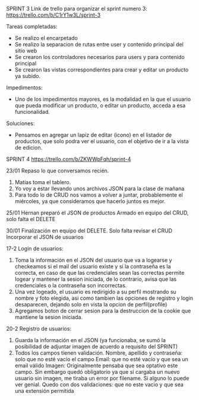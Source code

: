 <!-- ARCHIVO PARA ENTREGAR RESUMIENDO TAREAS COMPLETADAS, IMPEDIMENTOS Y SOLUCIONES PROPUESTAS INDICANDO LOS INTEGRANTES -->
SPRINT 3
Link de trello para organizar el sprint numero 3:
https://trello.com/b/C1rY1w3L/sprint-3

Tareas completadas:

- Se realizo el encarpetado
- Se realizo la separacion de rutas entre user y contenido principal del sitio web
- Se crearon los controladores necesarios para users y para contenido principal
- Se crearon las vistas correspondientes para crear y editar un producto ya subido.

Impedimentos:

- Uno de los impedimentos mayores, es la modalidad en la que el usuario que pueda modificar un producto, o editar un producto, acceda a esa funcionalidad.

Soluciones: 

- Pensamos en agregar un lapiz de editar (icono) en el listador de productos, que solo podra ver el usuario, con el objetivo de ir a la vista de edicion.


SPRINT 4
https://trello.com/b/ZKWWpFqh/sprint-4

23/01
Repaso lo que conversamos recién. 
1. Matías toma el tablero. 
2. Yo voy a estar llevando unos archivos JSON para la clase de mañana 
3. Para todo lo de CRUD nos vamos a volver a juntar, probablemente el miércoles, ya que consideramos que hacerlo juntos es mejor.

25/01
Hernan preparó el JSON de productos
Armado en equipo del CRUD, solo falta el DELETE

30/01
Finalización en equipo del DELETE. Solo falta revisar el CRUD
Incorporar el JSON de usuarios

17-2
Login de usuarios:
1. Toma la información en el JSON del usuario que va a logearse y checkeamos si el mail del usuario existe y si la contraseña es la correcta, en caso de que las credenciales sean las correctas permite logear y mantener la sesion iniciada, de lo contrario, avisa que las credenciales o la contraseña son incorrectas.
2. Una vez logeado, el usuario es redirigido a su perfil mostrando su nombre y foto elegida, asi como tambien las opciones de registro y login desaparecen, dejando solo en vista la opcion de perfil(profile)
3. Agregamos boton de cerrar sesion para la destruccion de la cookie que mantiene la sesion iniciada.


20-2
Registro de usuarios:
1. Guarda la información en el JSON (ya funcionaba, se sumó la posibilidad de adjuntar imagen de acuerdo a requisito del SPRINT)
2. Todos los campos tienen validación. 
    Nombre, apellido y contraseña: solo que no esté vacío el campo
    Email: que no esté vacío y que sea un email válido
    Imagen: Originalmente pensaba que sea optativo este campo. Sin embargo quedó obligatorio ya que si cargaba un nuevo usuario sin imagen, me tiraba un error por filename. Si alguno lo puede ver genial. Quedo con dos validaciones: que no este vacio y que sea una extensión permitida